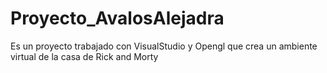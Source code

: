 # Proyecto_AvalosAlejadra
Es un proyecto trabajado con VisualStudio y Opengl que crea un ambiente virtual de la casa de Rick and Morty 
